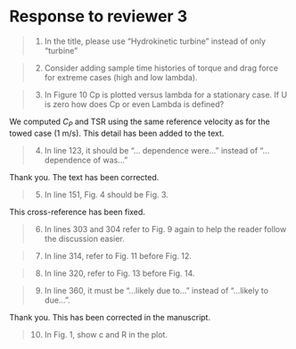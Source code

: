 # Response to reviewer 3

>1. In the title, please use “Hydrokinetic turbine” instead of only “turbine”



>2. Consider adding sample time histories of torque and drag force for extreme cases (high and low lambda).



>3. In Figure 10 Cp is plotted versus lambda for a stationary case. If U is zero how does Cp or even Lambda is defined?

We computed $C_P$ and TSR using the same reference velocity as for the towed
case (1 m/s). This detail has been added to the text.

>4. In line 123, it should be “… dependence were…” instead of “… dependence of was…”

Thank you. The text has been corrected.

>5. In line 151, Fig. 4 should be Fig. 3.

This cross-reference has been fixed.

>6. In lines 303 and 304 refer to Fig. 9 again to help the reader follow the discussion easier.



>7. In line 314, refer to Fig. 11 before Fig. 12.



>8. In line 320, refer to Fig. 13 before Fig. 14.



>9. In line 360, it must be “…likely due to…” instead of “…likely to due…”.

Thank you. This has been corrected in the manuscript.

>10. In Fig. 1, show c and R in the plot.
